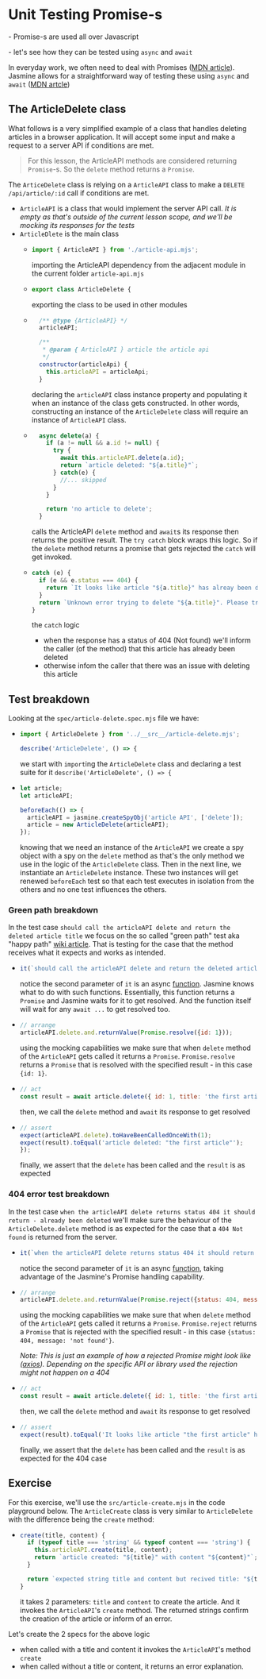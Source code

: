 # Unit Testing Promise-s

\- Promise-s are used all over Javascript

\- let's see how they can be tested using `async` and `await`


In everyday work, we often need to deal with Promises ([MDN article](https://developer.mozilla.org/en-US/docs/Web/JavaScript/Guide/Using_promises)). Jasmine allows for a straightforward way of testing these using `async` and `await` ([MDN artcle](https://developer.mozilla.org/en-US/docs/Web/JavaScript/Reference/Statements/async_function))

## The ArticleDelete class

What follows is a very simplified example of a class that handles deleting articles in a browser application. It will accept some input and make a request to a server API if conditions are met.

> For this lesson, the ArticleAPI methods are considered returning `Promise`-s. So the `delete` method returns a `Promise`.

The `ArticeDelete` class is relying on a `ArticleAPI` class to make a `DELETE /api/article/:id` call if conditions are met.

- `ArticleAPI` is a class that would implement the server API call. _It is empty as that's outside of the current lesson scope, and we'll be mocking its responses for the tests_
- `ArticleDlete` is the main class
  - ```js
    import { ArticleAPI } from './article-api.mjs';
    ```
    importing the ArticleAPI dependency from the adjacent module in the current folder `article-api.mjs`

  - ```js
    export class ArticleDelete {
    ```
    exporting the class to be used in other modules
  - ```js
      /** @type {ArticleAPI} */
      articleAPI;

      /**
       * @param { ArticleAPI } article the article api
       */
      constructor(articleApi) {
        this.articleAPI = articleApi;
      }
    ```
    declaring the `articleAPI` class instance property and populating it when an instance of the class gets constructed. In other words,  constructing an instance of the `ArticleDelete` class will require an instance of `ArticleAPI` class.
  - ```js
      async delete(a) {
        if (a != null && a.id != null) {
          try {
            await this.articleAPI.delete(a.id);
            return `article deleted: "${a.title}"`;
          } catch(e) {
            //... skipped
          }
        }

        return 'no article to delete';
      }
    ```
    calls the ArticleAPI `delete` method and `await`s its response then returns the positive result. The `try catch` block wraps this logic. So if the `delete` method returns a promise that gets rejected the `catch` will get invoked.
  - ```js
    catch (e) {
      if (e && e.status === 404) {
        return `It looks like article "${a.title}" has alreay been deleted`;
      }
      return `Unknown error trying to delete "${a.title}". Please try again.`;
    }
    ```
    the `catch` logic
      - when the response has a status of 404 (Not found) we'll inform the caller (of the method) that this article has already been deleted
      - otherwise infom the caller that there was an issue with deleting this article

## Test breakdown

Looking at the `spec/article-delete.spec.mjs` file we have:
 - ```js
   import { ArticleDelete } from '../__src__/article-delete.mjs';

   describe('ArticleDelete', () => {
   ```
   we start with `import`ing the `ArticleDelete` class and declaring a test suite for it `describe('ArticleDelete', () => {`
 - ```js
   let article;
   let articleAPI;

   beforeEach(() => {
     articleAPI = jasmine.createSpyObj('article API', ['delete']);
     article = new ArticleDelete(articleAPI);
   });
   ```
   knowing that we need an instance of the `ArticleAPI` we create a spy object with a spy on the `delete` method as that's the only method we use in the logic of the `ArticleDelete` class. Then in the next line, we instantiate an `ArticleDelete` instance. These two instances will get renewed `beforeEach` test so that each test executes in isolation from the others and no one test influences the others.

### Green path breakdown

In the test case `should call the articleAPI delete and return the deleted article title` we focus on the so called "green path" test aka "happy path" [wiki article](https://en.wikipedia.org/wiki/Happy_path). That is testing for the case that the method receives what it expects and works as intended.
- ```js
  it(`should call the articleAPI delete and return the deleted article title`, async () => {
  ```
  notice the second parameter of `it` is an async [function](https://developer.mozilla.org/en-US/docs/Web/JavaScript/Reference/Statements/async_function). Jasmine knows what to do with such functions. Essentially, this function returns a `Promise` and Jasmine waits for it to get resolved. And the function itself will wait for any `await ...` to get resolved too.
- ```js
  // arrange
  articleAPI.delete.and.returnValue(Promise.resolve({id: 1}));
  ```
  using the mocking capabilities we make sure that when `delete` method of the `ArticleAPI` gets called it returns a `Promise`. `Promise.resolve` returns a `Promise` that is resolved with the specified result - in this case `{id: 1}`.
- ```js
  // act
  const result = await article.delete({ id: 1, title: 'the first article' });
  ```
  then, we call the `delete` method and `await` its response to get resolved
- ```js
  // assert
  expect(articleAPI.delete).toHaveBeenCalledOnceWith(1);
  expect(result).toEqual('article deleted: "the first article"');
  });
  ```
  finally, we assert that the `delete` has been called and the `result` is as expected

### 404 error test breakdown

In the test case `when the articleAPI delete returns status 404 it should return - already been deleted` we'll make sure the behaviour of the `ArticleDelete.delete` method is as expected for the case that a `404 Not found` is returned from the server.

- ```js
  it(`when the articleAPI delete returns status 404 it should return - already been deleted`, async () => {
  ```
  notice the second parameter of `it` is an async [function](https://developer.mozilla.org/en-US/docs/Web/JavaScript/Reference/Statements/async_function), taking advantage of the Jasmine's Promise handling capability.
- ```js
  // arrange
  articleAPI.delete.and.returnValue(Promise.reject({status: 404, message: 'not found'}));
  ```
  using the mocking capabilities we make sure that when `delete` method of the `ArticleAPI` gets called it returns a `Promise`. `Promise.reject` returns a `Promise` that is rejected with the specified result - in this case `{status: 404, message: 'not found'}`.

  _Note: This is just an example of how a rejected Promise might look like ([axios](https://axios-http.com/docs/handling_errors)). Depending on the specific API or library used the rejection might not happen on a 404_
- ```js
  // act
  const result = await article.delete({ id: 1, title: 'the first article' });
  ```
  then, we call the `delete` method and `await` its response to get resolved
- ```js
  // assert
  expect(result).toEqual('It looks like article "the first article" has alreay been deleted');
  ```
  finally, we assert that the `delete` has been called and the `result` is as expected for the 404 case

## Exercise

For this exercise, we'll use the `src/article-create.mjs` in the code playground below. The `ArticleCreate` class is very similar to `ArticleDelete` with the difference being the `create` method:
- ```js
  create(title, content) {
    if (typeof title === 'string' && typeof content === 'string') {
      this.articleAPI.create(title, content);
      return `article created: "${title}" with content "${content}"`;
    }

    return `expected string title and content but recived title: "${title}" content: "${content}"`;
  }
  ```
  it takes 2 parameters: `title` and `content` to create the article. And it invokes the `ArticleAPI`'s `create` method. The returned strings confirm the creation of the article or inform of an error.

Let's create the 2 specs for the above logic
 - when called with a title and content it invokes the `ArticleAPI`'s method `create`
 - when called without a title or content, it returns an error explanation.
